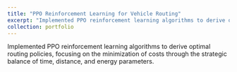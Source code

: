```yaml
---
title: "PPO Reinforcement Learning for Vehicle Routing"
excerpt: "Implemented PPO reinforcement learning algorithms to derive optimal routing policies, focusing on the minimization of costs through the strategic balance of time, distance, and energy parameters.<br/><img src='/images/ppoexample.gif'>"
collection: portfolio
---
```


Implemented PPO reinforcement learning algorithms to derive optimal routing policies, focusing on the minimization of costs through the strategic balance of time, distance, and energy parameters.
